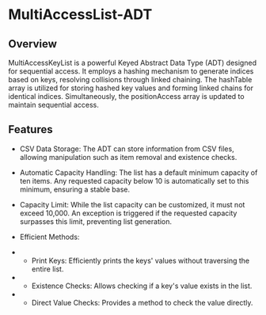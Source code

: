 # MultiAccessList-ADT

## Overview
MultiAccessKeyList is a powerful Keyed Abstract Data Type (ADT) designed for sequential access. It employs a hashing mechanism to generate indices based on keys, resolving collisions through linked chaining. The hashTable array is utilized for storing hashed key values and forming linked chains for identical indices. Simultaneously, the positionAccess array is updated to maintain sequential access.

## Features
- CSV Data Storage: The ADT can store information from CSV files, allowing manipulation such as item removal and existence checks.

- Automatic Capacity Handling: The list has a default minimum capacity of ten items. Any requested capacity below 10 is automatically set to this minimum, ensuring a stable base.

- Capacity Limit: While the list capacity can be customized, it must not exceed 10,000. An exception is triggered if the requested capacity surpasses this limit, preventing list generation.

- Efficient Methods:
- - Print Keys: Efficiently prints the keys' values without traversing the entire list.
- - Existence Checks: Allows checking if a key's value exists in the list.
- - Direct Value Checks: Provides a method to check the value directly.
